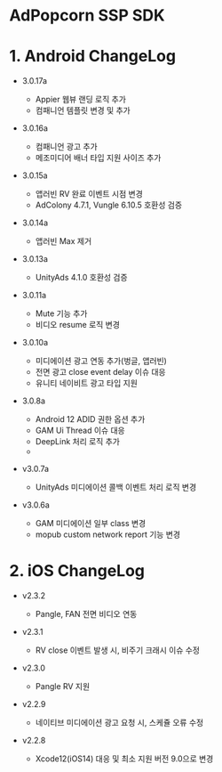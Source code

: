 # AdPopcorn SSP SDK
  # 1. Android ChangeLog
  - 3.0.17a
    * Appier 웹뷰 랜딩 로직 추가
    * 컴패니언 템플릿 변경 및 추가
    
  - 3.0.16a
    * 컴패니언 광고 추가
    * 메조미디어 배너 타입 지원 사이즈 추가
    
  - 3.0.15a
    * 앱러빈 RV 완료 이벤트 시점 변경
    * AdColony 4.7.1, Vungle 6.10.5 호환성 검증
    
  - 3.0.14a
    * 앱러빈 Max 제거
    
  - 3.0.13a
    * UnityAds 4.1.0 호환성 검증   
    
  - 3.0.11a
    * Mute 기능 추가
    * 비디오 resume 로직 변경
   
  - 3.0.10a
    * 미디에이션 광고 연동 추가(벙글, 앱러빈)
    * 전면 광고 close event delay 이슈 대응
    * 유니티 네이비트 광고 타입 지원
   
  - 3.0.8a
    * Android 12 ADID 권한 옵션 추가 
    * GAM Ui Thread 이슈 대응
    * DeepLink 처리 로직 추가
    * 
  - v3.0.7a
    * UnityAds 미디에이션 콜백 이벤트 처리 로직 변경
    
  - v3.0.6a
    * GAM 미디에이션 일부 class 변경
    * mopub custom network report 기능 변경

  # 2. iOS ChangeLog
  - v2.3.2
    * Pangle, FAN 전면 비디오 연동
    
  - v2.3.1
    * RV close 이벤트 발생 시, 비주기 크래시 이슈 수정
    
  - v2.3.0
    * Pangle RV 지원
    
  - v2.2.9
    * 네이티브 미디에이션 광고 요청 시, 스케쥴 오류 수정
    
  - v2.2.8
    * Xcode12(iOS14) 대응 및 최소 지원 버전 9.0으로 변경
